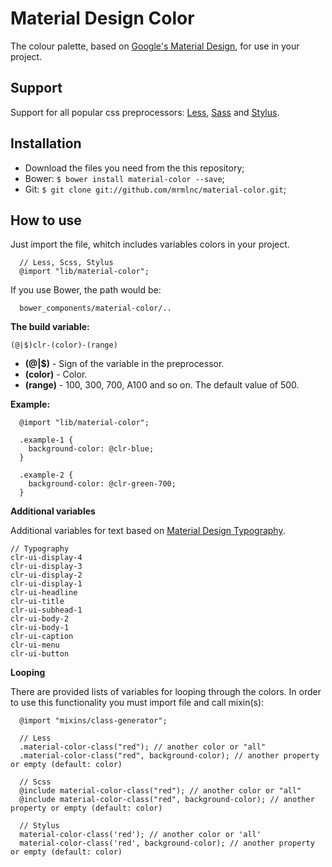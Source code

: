 Material Design Color
==============

The colour palette, based on [Google's Material Design](http://www.google.com/design/spec/style/color.html), for use in your project.

Support
--------------

Support for all popular css preprocessors: [Less](http://lesscss.org/), [Sass](http://sass-lang.com/) and [Stylus](http://learnboost.github.io/stylus/).

Installation
--------------

* Download the files you need from the this repository;
* Bower: `$ bower install material-color --save`;
* Git: `$ git clone git://github.com/mrmlnc/material-color.git`;

How to use
--------------

Just import the file, whitch includes variables colors in your project.

```Less
  // Less, Scss, Stylus
  @import "lib/material-color";
````

If you use Bower, the path would be:

````
  bower_components/material-color/..
````

**The build variable:**

`(@|$)clr-(color)-(range)`

  - **(@|$)** - Sign of the variable in the preprocessor.
  - **(color)** - Color.
  - **(range)** - 100, 300, 700, A100 and so on. The default value of 500.

**Example:**

````Less
  @import "lib/material-color";

  .example-1 {
    background-color: @clr-blue;
  }

  .example-2 {
    background-color: @clr-green-700;
  }
````

**Additional variables**

Additional variables for text based on [Material Design Typography](http://www.google.com/design/spec/style/typography.html).

````Text
// Typography
clr-ui-display-4
clr-ui-display-3
clr-ui-display-2
clr-ui-display-1
clr-ui-headline
clr-ui-title
clr-ui-subhead-1
clr-ui-body-2
clr-ui-body-1
clr-ui-caption
clr-ui-menu
clr-ui-button
````

**Looping**

There are provided lists of variables for looping through the colors. In order to use this functionality you must import file and call mixin(s):

```
  @import "mixins/class-generator";

  // Less
  .material-color-class("red"); // another color or "all"
  .material-color-class("red", background-color); // another property or empty (default: color)

  // Scss
  @include material-color-class("red"); // another color or "all"
  @include material-color-class("red", background-color); // another property or empty (default: color)

  // Stylus
  material-color-class('red'); // another color or 'all'
  material-color-class('red', background-color); // another property or empty (default: color)
```

